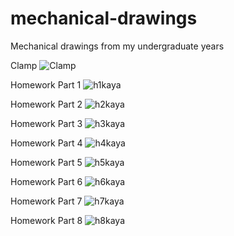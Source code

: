 # mechanical-drawings
Mechanical drawings from my undergraduate years

Clamp
![Clamp](https://github.com/user-attachments/assets/0a7102b1-5a54-4090-8860-af58a4c108b0)

Homework Part 1
![h1kaya](https://github.com/user-attachments/assets/1bacaceb-e8f0-468e-97cd-a5bfd26499bd)

Homework Part 2
![h2kaya](https://github.com/user-attachments/assets/182f58b4-be29-4355-88dc-62d25399d848)

Homework Part 3
![h3kaya](https://github.com/user-attachments/assets/b8290045-8a2f-4a4c-a8ac-7bbc8661e9bf)

Homework Part 4
![h4kaya](https://github.com/user-attachments/assets/74d8dc8d-ab32-45e9-b0a9-c9be82a9c220)

Homework Part 5
![h5kaya](https://github.com/user-attachments/assets/5312abd9-db2b-471b-be3a-13bc64701207)

Homework Part 6
![h6kaya](https://github.com/user-attachments/assets/a8e6e82d-7bb2-4296-9d05-e1fedcd562f1)

Homework Part 7
![h7kaya](https://github.com/user-attachments/assets/c9645633-073e-4171-8183-3d2bec73a955)

Homework Part 8
![h8kaya](https://github.com/user-attachments/assets/d58c1c60-ac0c-47db-847e-dfd8c2e979ec)
